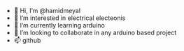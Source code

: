 - 👋 Hi, I’m @hamidmeyal
- 👀 I’m interested in electrical electeonis
- 🌱 I’m currently learning arduino
- 💞️ I’m looking to collaborate in any arduino based project
- 📫 github


<!---
hamidmeyal/hamidmeyal is a ✨ special ✨ repository because its `README.md` (this file) appears on your GitHub profile.
You can click the Preview link to take a look at your changes.
--->
